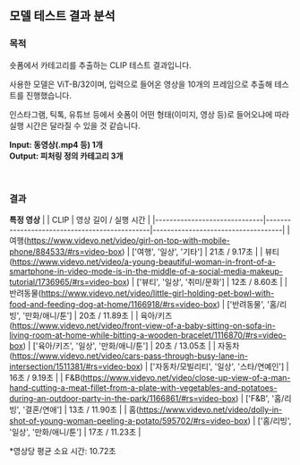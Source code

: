 ## 모델 테스트 결과 분석
### 목적
숏폼에서 카테고리를 추출하는 CLIP 테스트 결과입니다.

사용한 모델은 ViT-B/32이며,
입력으로 들어온 영상을 10개의 프레임으로 추출해 테스트를 진행했습니다.

인스타그램, 틱톡, 유튜브 등에서 숏폼이 어떤 형태(이미지, 영상 등)로 들어오냐에 따라 실행 시간은 달라질 수 있을 것 같습니다.

**Input: 동영상(.mp4 등) 1개<br/>**
**Output: 피처링 정의 카테고리 3개**

<br/>

### 결과
**특정 영상**
|                              | CLIP                                         | 영상 길이 / 실행 시간                     | 
|------------------------------|----------------------------------------------|------------------------------------|
| 여행(https://www.videvo.net/video/girl-on-top-with-mobile-phone/884533/#rs=video-box)                        | ['여행', '일상', '기타']                         | 21초 / 9.17초    |
| 뷰티(https://www.videvo.net/video/a-young-beautiful-woman-in-front-of-a-smartphone-in-video-mode-is-in-the-middle-of-a-social-media-makeup-tutorial/1736965/#rs=video-box) | ['뷰티', '일상', '취미/문화']   | 12초 / 8.60초       |
| 반려동물(https://www.videvo.net/video/little-girl-holding-pet-bowl-with-food-and-feeding-dog-at-home/1166918/#rs=video-box)   | ['반려동물', '홈/리빙', '만화/애니/툰']                  | 20초 / 11.89초          |
| 육아/키즈(https://www.videvo.net/video/front-view-of-a-baby-sitting-on-sofa-in-living-room-at-home-while-bitting-a-wooden-bracelet/1116870/#rs=video-box)  | ['육아/키즈', '일상', '만화/애니/툰']              | 20초 / 13.05초    |
| 자동차(https://www.videvo.net/video/cars-pass-through-busy-lane-in-intersection/1511381/#rs=video-box)   | ['자동차/모빌리티', '일상', '스타/연예인']                 | 16초 / 9.19초           |
| F&B(https://www.videvo.net/video/close-up-view-of-a-man-hand-cutting-a-meat-fillet-from-a-plate-with-vegetables-and-potatoes-during-an-outdoor-party-in-the-park/1166861/#rs=video-box)   | ['F&B', '홈/리빙', '결혼/연애']                | 13초 / 11.90초           |
| 홈(https://www.videvo.net/video/dolly-in-shot-of-young-woman-peeling-a-potato/595702/#rs=video-box)   | ['홈/리빙', '일상', '만화/애니/툰']                    | 17초 / 11.23초               |

*영상당 평균 소요 시간: 10.72초